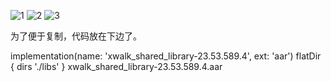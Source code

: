 ![1](https://user-images.githubusercontent.com/102397160/189475217-3d99c6e5-4162-4a70-a7f8-0a37ca124e3e.png)
![2](https://user-images.githubusercontent.com/102397160/189475219-29c39d5f-0ff4-45dd-936e-12bf8cad7681.png)
![3](https://user-images.githubusercontent.com/102397160/189475221-e3a8c93b-fe56-489a-8091-0080638cadc3.png)

为了便于复制，代码放在下边了。

implementation(name: 'xwalk_shared_library-23.53.589.4', ext: 'aar')
flatDir { dirs './libs' }
xwalk_shared_library-23.53.589.4.aar 
